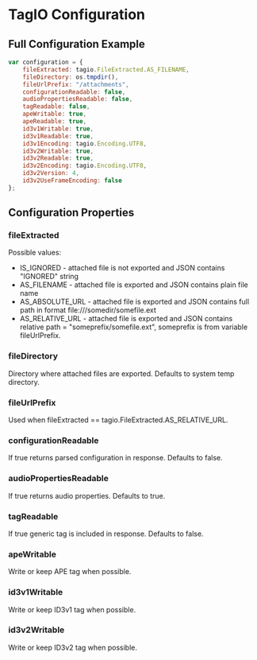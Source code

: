 # TagIO Configuration

## Full Configuration Example

```javascript
var configuration = {
    fileExtracted: tagio.FileExtracted.AS_FILENAME,
    fileDirectory: os.tmpdir(),
    fileUrlPrefix: "/attachments",
    configurationReadable: false,
    audioPropertiesReadable: false,
    tagReadable: false,
    apeWritable: true,
    apeReadable: true,
    id3v1Writable: true,
    id3v1Readable: true,
    id3v1Encoding: tagio.Encoding.UTF8,
    id3v2Writable: true,
    id3v2Readable: true,
    id3v2Encoding: tagio.Encoding.UTF8,
    id3v2Version: 4,
    id3v2UseFrameEncoding: false
};
```

## Configuration Properties

### fileExtracted

Possible values:

* IS_IGNORED - attached file is not exported and JSON contains "IGNORED" string
* AS_FILENAME - attached file is exported and JSON contains plain file name
* AS_ABSOLUTE_URL - attached file is exported and JSON contains full path in format file:///somedir/somefile.ext
* AS_RELATIVE_URL - attached file is exported and JSON contains relative path = "someprefix/somefile.ext", someprefix is from variable fileUrlPrefix. 

### fileDirectory

Directory where attached files are exported. Defaults to system temp directory.

### fileUrlPrefix

Used when fileExtracted == tagio.FileExtracted.AS_RELATIVE_URL.

### configurationReadable

If true returns parsed configuration in response. Defaults to false.

### audioPropertiesReadable

If true returns audio properties. Defaults to true.

### tagReadable

If true generic tag is included in response. Defaults to false.

### apeWritable

Write or keep APE tag when possible.

### id3v1Writable

Write or keep ID3v1 tag when possible.

### id3v2Writable

Write or keep ID3v2 tag when possible.

